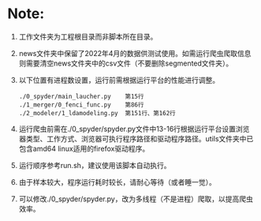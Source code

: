# Note:

1. 工作文件夹为工程根目录而非脚本所在目录。
2. news文件夹中保留了2022年4月的数据供测试使用。如需运行爬虫爬取信息则需要清空news文件夹中的csv文件（不要删除segmented文件夹）。
3. 以下位置有进程数设置，运行前需根据运行平台的性能进行调整。

   ```plaintext
   ./0_spyder/main_laucher.py    第15行
   ./1_merger/0_fenci_func.py    第86行
   ./2_modeler/1_ldamodeling.py  第151行、第162行
   ```
4. 运行爬虫前需在./0_spyder/spyder.py文件中13-16行根据运行平台设置浏览器类型、工作方式、浏览器可执行程序路径和驱动程序路径。utils文件夹中已包含amd64 linux适用的firefox驱动程序。
5. 运行顺序参考run.sh，建议使用该脚本自动执行。
6. 由于样本较大，程序运行耗时较长，请耐心等待（或者睡一觉）。
7. 可以修改./0_spyder/spyder.py，改为多线程（不是进程）爬取，以提高爬虫效率。
